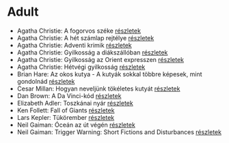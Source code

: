 # Adult

- Agatha Christie: A fogorvos széke [részletek](../_details/Agatha%20Christie.md#id_1747)
- Agatha Christie: A hét számlap rejtélye [részletek](../_details/Agatha%20Christie.md#id_1748)
- Agatha Christie: Adventi krimik [részletek](../_details/Agatha%20Christie.md#id_1761)
- Agatha Christie: Gyilkosság a diákszállóban [részletek](../_details/Agatha%20Christie.md#id_1780)
- Agatha Christie: Gyilkosság az Orient expresszen [részletek](../_details/Agatha%20Christie.md#id_1782)
- Agatha Christie: Hétvégi gyilkosság [részletek](../_details/Agatha%20Christie.md#id_1788)
- Brian Hare: Az okos kutya - A kutyák sokkal többre képesek, mint gondolnád [részletek](../_details/Brian%20Hare.md#id_1724)
- Cesar Millan: Hogyan neveljünk tökéletes kutyát [részletek](../_details/Cesar%20Millan.md#id_1725)
- Dan Brown: A Da Vinci-kód [részletek](../_details/Dan%20Brown.md#id_1642)
- Elizabeth Adler: Toszkánai nyár [részletek](../_details/Elizabeth%20Adler.md#id_1211)
- Ken Follett: Fall of Giants [részletek](../_details/Ken%20Follett.md#id_1641)
- Lars Kepler: Tükörember [részletek](../_details/Lars%20Kepler.md#id_1682)
- Neil Gaiman: Óceán az út végén [részletek](../_details/Neil%20Gaiman.md#id_1805)
- Neil Gaiman: Trigger Warning: Short Fictions and Disturbances [részletek](../_details/Neil%20Gaiman.md#id_1804)
